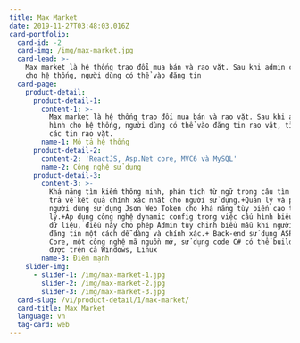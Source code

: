 ```yaml
---
title: Max Market
date: 2019-11-27T03:48:03.016Z
card-portfolio:
  card-id: -2
  card-img: /img/max-market.jpg
  card-lead: >-
    Max market là hệ thống trao đổi mua bán và rao vặt. Sau khi admin cấu hình
    cho hệ thống, người dùng có thể vào đăng tin 
  card-page:
    product-detail:
      product-detail-1:
        content-1: >-
          Max market là hệ thống trao đổi mua bán và rao vặt. Sau khi admin cấu
          hình cho hệ thống, người dùng có thể vào đăng tin rao vặt, tìm kiếm
          các tin rao vặt.
        name-1: Mô tả hệ thống
      product-detail-2:
        content-2: 'ReactJS, Asp.Net core, MVC6 và MySQL'
        name-2: Công nghệ sử dụng
      product-detail-3:
        content-3: >-
          Khả năng tìm kiếm thông minh, phân tích từ ngữ trong câu tìm kiếm để
          trả về kết quả chính xác nhất cho người sử dụng.+Quản lý và phân quyền
          người dùng sử dụng Json Web Token cho khả năng tùy biến cao trong quản
          lý.+Áp dụng công nghệ dynamic config trong việc cấu hình biểu mẫu nhập
          dữ liệu, điều này cho phép Admin tùy chỉnh biểu mẫu khi người dùng
          đăng tin một cách dễ dàng và chính xác.+ Back-end sử dụng ASP.Net
          Core, một công nghệ mã nguồn mở, sử dụng code C# có thể build và chạy
          được trên cả Windows, Linux
        name-3: Điểm mạnh
    slider-img:
      - slider-1: /img/max-market-1.jpg
        slider-2: /img/max-market-2.jpg
        slider-3: /img/max-market-3.jpg
  card-slug: /vi/product-detail/1/max-market/
  card-title: Max Market
  language: vn
  tag-card: web
---
```



